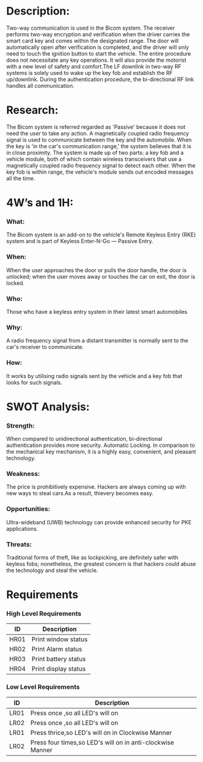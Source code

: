 # Description:
Two-way communication is used in the Bicom system. The receiver performs two-way encryption and verification when the driver carries the smart card key and comes within the designated range. The door will automatically open after verification is completed, and the driver will only need to touch the ignition button to start the vehicle. The entire procedure does not necessitate any key operations. It will also provide the motorist with a new level of safety and comfort.The LF downlink in two-way RF systems is solely used to wake up the key fob and establish the RF up/downlink. During the authentication procedure, the bi-directional RF link handles all communication.

# Research:
The Bicom system is referred regarded as 'Passive' because it does not need the user to take any action. A magnetically coupled radio frequency signal is used to communicate between the key and the automobile. When the key is 'in the car's communication range,' the system believes that it is in close proximity. The system is made up of two parts: a key fob and a vehicle module, both of which contain wireless transceivers that use a magnetically coupled radio frequency signal to detect each other. When the key fob is within range, the vehicle's module sends out encoded messages all the time.

# 4W’s and 1H:
### What: 
The Bicom system is an add-on to the vehicle's Remote Keyless Entry (RKE) system and is part of Keyless Enter-N-Go — Passive Entry.

### When: 
When the user approaches the door or pulls the door handle, the door is unlocked; when the user moves away or touches the car on exit, the door is locked.

### Who: 
Those who have a keyless entry system in their latest smart automobiles

### Why: 
A radio frequency signal from a distant transmitter is normally sent to the car's receiver to communicate.

### How:  
It works by utilising radio signals sent by the vehicle and a key fob that looks for such signals.

# SWOT Analysis:

### Strength:
When compared to unidirectional authentication, bi-directional authentication provides more security.
Automatic Locking.
In comparison to the mechanical key mechanism, it is a highly easy, convenient, and pleasant technology.

### Weakness:
The price is prohibitively expensive.
Hackers are always coming up with new ways to steal cars.As a result, thievery becomes easy.

### Opportunities:
Ultra-wideband (UWB) technology can provide enhanced security for PKE applications.

### Threats:
Traditional forms of theft, like as lockpicking, are definitely safer with keyless fobs; nonetheless, the greatest concern is that hackers could abuse the technology and steal the vehicle.
# Requirements
### High Level Requirements
| ID | Description |
 |----| ------------------ | 
 | HR01 | Print window status  | 
  | HR02 | Print Alarm status  | 
  | HR03 | Print battery status  | 
  | HR04 | Print display status | 
### Low Level Requirements
 | ID | Description | 
 | -- | ---------------- |
 | LR01 | Press once ,so all LED's will on| 
 | LR02 | Press once ,so all LED's will on |
  | LR01 | Press thrice,so LED's will on in Clockwise Manner| 
 | LR02 | Press four times,so LED's will on in anti-clockwise Manner|
